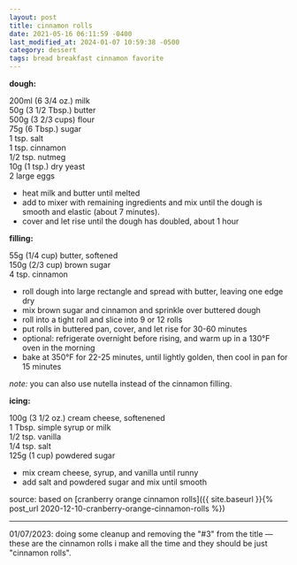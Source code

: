 ```yaml
---
layout: post
title: cinnamon rolls
date: 2021-05-16 06:11:59 -0400
last_modified_at: 2024-01-07 10:59:38 -0500
category: dessert
tags: bread breakfast cinnamon favorite
---
```


**dough:**

200ml (6 3/4 oz.) milk  
50g (3 1/2 Tbsp.) butter  
500g (3 2/3 cups) flour  
75g (6 Tbsp.) sugar  
1 tsp. salt  
1 tsp. cinnamon  
1/2 tsp. nutmeg  
10g (1 tsp.) dry yeast  
2 large eggs  

* heat milk and butter until melted
* add to mixer with remaining ingredients and mix until the dough is smooth and elastic (about 7 minutes).
* cover and let rise until the dough has doubled, about 1 hour

**filling:**

55g (1/4 cup) butter, softened  
150g (2/3 cup) brown sugar  
4 tsp. cinnamon  
* roll dough into large rectangle and spread with butter, leaving one edge dry
* mix brown sugar and cinnamon and sprinkle over buttered dough
* roll into a tight roll and slice into 9 or 12 rolls
* put rolls in buttered pan, cover, and let rise for 30-60 minutes
* optional: refrigerate overnight before rising, and warm up in a 130°F oven in the morning
* bake at 350°F for 22-25 minutes, until lightly golden, then cool in pan for 15 minutes

*note:* you can also use nutella instead of the cinnamon filling.

**icing:**

100g (3 1/2 oz.) cream cheese, softenened  
1 Tbsp. simple syrup or milk  
1/2 tsp. vanilla  
1/4 tsp. salt  
125g (1 cup) powdered sugar  
* mix cream cheese, syrup, and vanilla until runny
* add salt and powdered sugar and mix until smooth

source: based on [cranberry orange cinnamon rolls]({{ site.baseurl }}{% post_url 2020-12-10-cranberry-orange-cinnamon-rolls %})

---

01/07/2023: doing some cleanup and removing the "#3" from the title — these are the cinnamon rolls
i make all the time and they should be just "cinnamon rolls".
